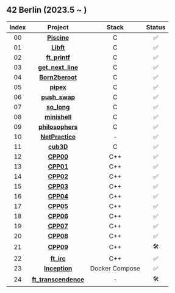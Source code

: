 ## 42 Berlin (2023.5 ~ )

|Index|Project|Stack|Status|
|:---:|:---:|:---:|:---:|
|00|[**Piscine**](https://github.com/Taekeundo/42berlin/tree/main/Piscine)|C|✅
|01|[**Libft**](https://github.com/Taekeundo/42berlin/tree/main/Circle_00/Libft)|C|✅
|02|[**ft_printf**](https://github.com/Taekeundo/42berlin/tree/main/Circle_01/ft_printf)|C|✅
|03|[**get_next_line**](https://github.com/Taekeundo/42berlin/tree/main/Circle_01/get_next_line)|C|✅
|04|[**Born2beroot**](https://github.com/Taekeundo/42berlin/tree/main/Circle_01/Born2beroot)|C|✅
|05|[**pipex**](https://github.com/Taekeundo/42berlin/tree/main/Circle_02/pipex)|C|✅
|06|[**push_swap**](https://github.com/Taekeundo/42berlin/tree/main/Circle_02/push_swap)|C|✅
|07|[**so_long**](https://github.com/Taekeundo/42berlin/tree/main/Circle_02/so_long)|C|✅
|08|[**minishell**](https://github.com/Taekeundo/minishell)|C|✅
|09|[**philosophers**](https://github.com/Taekeundo/42berlin/tree/main/Circle_03/Philosophers)|C|✅
|10|[**NetPractice**](https://github.com/Taekeundo/42berlin/tree/main/Circle_04/NetPractice)|-|✅
|11|[**cub3D**](https://github.com/Taekeundo/42berlin/tree/main/Circle_04/cub3d)|C|✅
|12|[**CPP00**](https://github.com/Taekeundo/42berlin/tree/main/Circle_04/CPP00-04/CPP00)|C++|✅
|13|[**CPP01**](https://github.com/Taekeundo/42berlin/tree/main/Circle_04/CPP00-04/CPP01)|C++|✅
|14|[**CPP02**](https://github.com/Taekeundo/42berlin/tree/main/Circle_04/CPP00-04/CPP02)|C++|✅
|15|[**CPP03**](https://github.com/Taekeundo/42berlin/tree/main/Circle_04/CPP00-04/CPP03)|C++|✅
|16|[**CPP04**](https://github.com/Taekeundo/42berlin/tree/main/Circle_04/CPP00-04/CPP04)|C++|✅
|17|[**CPP05**](https://github.com/Taekeundo/42berlin/tree/main/Circle_05/CPP05-09/CPP05)|C++|✅
|18|[**CPP06**](https://github.com/Taekeundo/42berlin/tree/main/Circle_05/CPP05-09/CPP06)|C++|✅
|19|[**CPP07**](https://github.com/Taekeundo/42berlin/tree/main/Circle_05/CPP05-09/CPP07)|C++|✅
|20|[**CPP08**](https://github.com/Taekeundo/42berlin/tree/main/Circle_05/CPP05-09/CPP08)|C++|✅
|21|[**CPP09**](https://github.com/Taekeundo/42berlin/tree/main/Circle_05/CPP05-09/CPP09)|C++|🛠️
|22|[**ft_irc**](https://github.com/Taekeundo/42berlin/tree/main/Circle_05/ft_irc)|C++|✅
|23|[**Inception**](https://github.com/Taekeundo/42berlin/tree/main/Circle_05/Inception)|Docker Compose|✅
|24|[**ft_transcendence**](https://github.com/Taekeundo/42berlin/tree/main/Circle_06/ft_transcendence)|-|🛠️